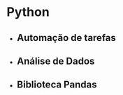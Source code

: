 # Python
<ul>
  <li><h2>Automação de tarefas</h2></li>
  <li><h2>Análise de Dados</h2></li>
  <li><h2>Biblioteca Pandas</h2></li>

